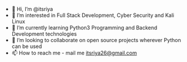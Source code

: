 - 👋 Hi, I’m @itsriya
- 👀 I’m interested in Full Stack Development, Cyber Security and Kali Linux
- 🌱 I’m currently learning  Python3 Programming and Backend Development technologies 
- 💞️ I’m looking to collaborate on open source projects wherever Python can be used
- 📫 How to reach me - mail me itsriya26@gmail.com

<!---
itsriya/itsriya is a ✨ special ✨ repository because its `README.md` (this file) appears on your GitHub profile.
You can click the Preview link to take a look at your changes.
--->
